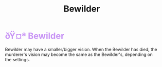 ﻿---
lang: en-US
title: Bewilder
prev: Beartrap
next: Burst
---
# <font color=#c894f5>ðŸ¤ª <b>Bewilder</b></font> <Badge text="Helpful" type="tip" vertical="middle"/>

Bewilder may have a smaller/bigger vision. When the Bewilder has died, the murderer's vision may become the same as the Bewilder's, depending on the settings.